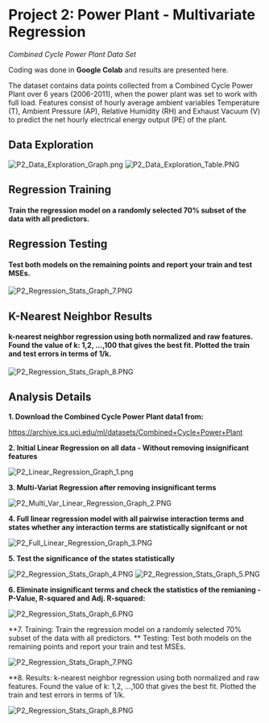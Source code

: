 # Project 2: Power Plant - Multivariate Regression

*Combined Cycle Power Plant Data Set*

Coding was done in **Google Colab** and results are presented here.

The dataset contains data points collected from a Combined Cycle Power Plant over  6 years (2006-2011), when the power plant was set to work with full load. Features consist of hourly average ambient variables Temperature (T), Ambient Pressure (AP), Relative Humidity (RH) and Exhaust Vacuum (V) to predict the net hourly electrical energy output (PE) of the plant. 

## Data Exploration ##


![P2_Data_Exploration_Graph.png](./assets/P2_Data_Exploration_Graph.png)
![P2_Data_Exploration_Table.PNG](./assets/P2_Data_Exploration_Table.PNG)

## Regression Training
#### Train the regression model on a randomly selected 70% subset of the data with all predictors.

## Regression Testing
#### Test both models on the remaining points and report your train and test MSEs.


![P2_Regression_Stats_Graph_7.PNG](./assets/P2_Regression_Stats_Graph_7.PNG)

## K-Nearest Neighbor Results
#### k-nearest neighbor regression using both normalized and raw features. Found the value of k: 1,2, ...,100 that gives the best fit. Plotted the train and test errors in terms of 1/k.


![P2_Regression_Stats_Graph_8.PNG](./assets/P2_Regression_Stats_Graph_8.PNG)

## Analysis Details

**1. Download the Combined Cycle Power Plant data1 from:**


https://archive.ics.uci.edu/ml/datasets/Combined+Cycle+Power+Plant 

**2. Initial Linear Regression on all data - Without removing insignificant features**


![P2_Linear_Regression_Graph_1.png](./assets/P2_Linear_Regression_Graph_1.png)

**3. Multi-Variat Regression after removing insignificant terms**


![P2_Multi_Var_Linear_Regression_Graph_2.PNG](./assets/P2_Multi_Var_Linear_Regression_Graph_2.PNG)

**4.  Full linear regression model with all pairwise interaction terms and states whether any interaction terms are statistically signifcant or not**


![P2_Full_Linear_Regression_Graph_3.PNG](./assets/P2_Full_Linear_Regression_Graph_3.PNG)

**5. Test the significance of the states statistically**


![P2_Regression_Stats_Graph_4.PNG](./assets/P2_Regression_Stats_Graph_4.PNG)
![P2_Regression_Stats_Graph_5.PNG](./assets/P2_Regression_Stats_Graph_5.PNG)

**6. Eliminate insignificant terms and check the statistics of the remianing - P-Value, R-squared and Adj. R-squared:**


![P2_Regression_Stats_Graph_6.PNG](./assets/P2_Regression_Stats_Graph_6.PNG)

**7. Training: Train the regression model on a randomly selected 70% subset of the data with all predictors.
** Testing: Test both models on the remaining points and report your train and test MSEs.

![P2_Regression_Stats_Graph_7.PNG](./assets/P2_Regression_Stats_Graph_7.PNG)

**8. Results: k-nearest neighbor regression using both normalized and raw features. Found the value of k: 1,2, ...,100 that gives the best fit. Plotted the train and test errors in terms of 1/k.


![P2_Regression_Stats_Graph_8.PNG](./assets/P2_Regression_Stats_Graph_8.PNG)
